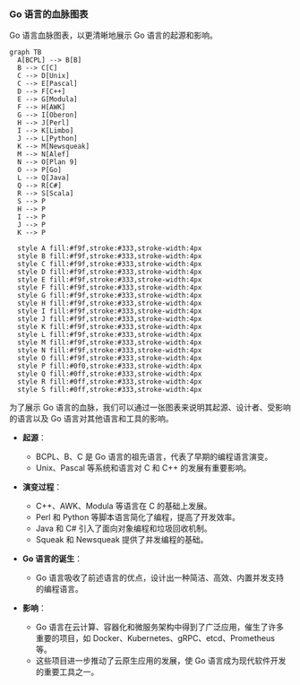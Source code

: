 ### Go 语言的血脉图表

 Go 语言血脉图表，以更清晰地展示 Go 语言的起源和影响。

```mermaid
graph TB
  A[BCPL] --> B[B]
  B --> C[C]
  C --> D[Unix]
  C --> E[Pascal]
  D --> F[C++]
  E --> G[Modula]
  F --> H[AWK]
  G --> I[Oberon]
  H --> J[Perl]
  I --> K[Limbo]
  J --> L[Python]
  K --> M[Newsqueak]
  M --> N[Alef]
  N --> O[Plan 9]
  O --> P[Go]
  L --> Q[Java]
  Q --> R[C#]
  R --> S[Scala]
  S --> P
  H --> P
  I --> P
  J --> P
  K --> P

  style A fill:#f9f,stroke:#333,stroke-width:4px
  style B fill:#f9f,stroke:#333,stroke-width:4px
  style C fill:#f9f,stroke:#333,stroke-width:4px
  style D fill:#f9f,stroke:#333,stroke-width:4px
  style E fill:#f9f,stroke:#333,stroke-width:4px
  style F fill:#f9f,stroke:#333,stroke-width:4px
  style G fill:#f9f,stroke:#333,stroke-width:4px
  style H fill:#f9f,stroke:#333,stroke-width:4px
  style I fill:#f9f,stroke:#333,stroke-width:4px
  style J fill:#f9f,stroke:#333,stroke-width:4px
  style K fill:#f9f,stroke:#333,stroke-width:4px
  style L fill:#f9f,stroke:#333,stroke-width:4px
  style M fill:#f9f,stroke:#333,stroke-width:4px
  style N fill:#f9f,stroke:#333,stroke-width:4px
  style O fill:#f9f,stroke:#333,stroke-width:4px
  style P fill:#0f0,stroke:#333,stroke-width:4px
  style Q fill:#0ff,stroke:#333,stroke-width:4px
  style R fill:#0ff,stroke:#333,stroke-width:4px
  style S fill:#0ff,stroke:#333,stroke-width:4px
```


为了展示 Go 语言的血脉，我们可以通过一张图表来说明其起源、设计者、受影响的语言以及 Go 语言对其他语言和工具的影响。

- **起源**：
  - BCPL、B、C 是 Go 语言的祖先语言，代表了早期的编程语言演变。
  - Unix、Pascal 等系统和语言对 C 和 C++ 的发展有重要影响。

- **演变过程**：
  - C++、AWK、Modula 等语言在 C 的基础上发展。
  - Perl 和 Python 等脚本语言简化了编程，提高了开发效率。
  - Java 和 C# 引入了面向对象编程和垃圾回收机制。
  - Squeak 和 Newsqueak 提供了并发编程的基础。

- **Go 语言的诞生**：
  - Go 语言吸收了前述语言的优点，设计出一种简洁、高效、内置并发支持的编程语言。

- **影响**：
  - Go 语言在云计算、容器化和微服务架构中得到了广泛应用，催生了许多重要的项目，如 Docker、Kubernetes、gRPC、etcd、Prometheus 等。
  - 这些项目进一步推动了云原生应用的发展，使 Go 语言成为现代软件开发的重要工具之一。


